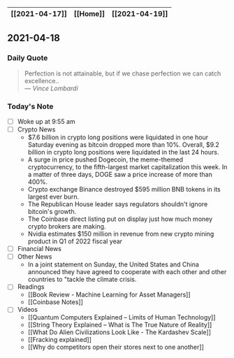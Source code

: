 | [[2021-04-17]] | [[Home]] | [[2021-04-19]] |
| :------------: | :------: | :------------: |

## 2021-04-18 

### Daily Quote
> Perfection is not attainable, but if we chase perfection we can catch excellence..  
> &mdash; <cite>Vince Lombardi</cite>

### Today's Note
- [ ] Woke up at 9:55 am
- [ ] Crypto News
	- $7.6 billion in crypto long positions were liquidated in one hour Saturday evening as bitcoin dropped more than 10%. Overall, $9.2 billion in crypto long positions were liquidated in the last 24 hours.
	- A surge in price pushed Dogecoin, the meme-themed cryptocurrency, to the fifth-largest market capitalization this week. In a matter of three days, DOGE saw a price increase of more than 400%.
	- Crypto exchange Binance destroyed $595 million BNB tokens in its largest ever burn.
	- The Republican House leader says regulators shouldn't ignore bitcoin's growth.
	- The Coinbase direct listing put on display just how much money crypto brokers are making.
	- Nvidia estimates $150 million in revenue from new crypto mining product in Q1 of 2022 fiscal year
- [ ] Financial News
- [ ] Other News
	- In a joint statement on Sunday, the United States and China announced they have agreed to cooperate with each other and other countries to "tackle the climate crisis.
- [ ] Readings
	- [[Book Review - Machine Learning for Asset Managers]]
	- [[Coinbase Notes]]
- [ ] Videos
	- [[Quantum Computers Explained – Limits of Human Technology]]
	- [[String Theory Explained – What is The True Nature of Reality]]
	- [[What Do Alien Civilizations Look Like - The Kardashev Scale]]
	- [[Fracking explained]]
	- [[Why do competitors open their stores next to one another]]